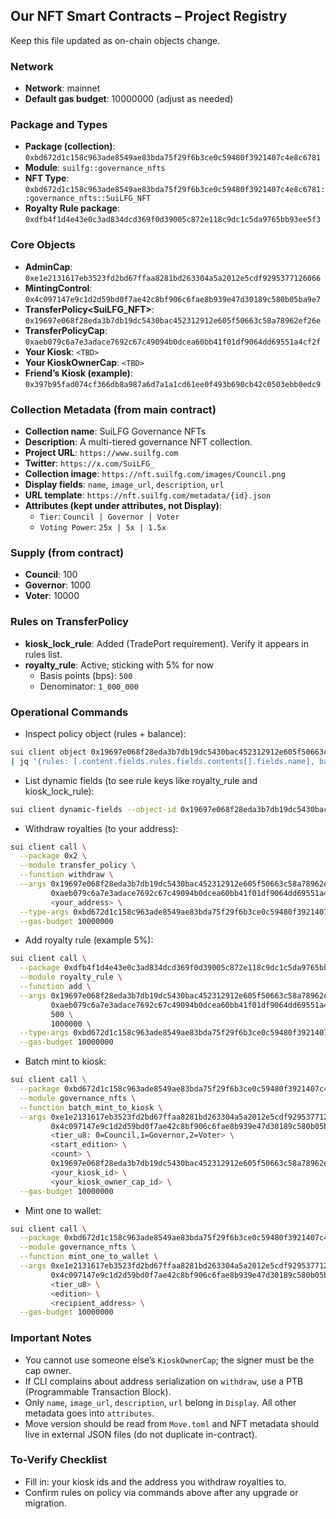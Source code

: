 ## Our NFT Smart Contracts – Project Registry

Keep this file updated as on-chain objects change.

### Network
- **Network**: mainnet
- **Default gas budget**: 10000000 (adjust as needed)

### Package and Types
- **Package (collection)**: `0xbd672d1c158c963ade8549ae83bda75f29f6b3ce0c59480f3921407c4e8c6781`
- **Module**: `suilfg::governance_nfts`
- **NFT Type**: `0xbd672d1c158c963ade8549ae83bda75f29f6b3ce0c59480f3921407c4e8c6781::governance_nfts::SuiLFG_NFT`
- **Royalty Rule package**: `0xdfb4f1d4e43e0c3ad834dcd369f0d39005c872e118c9dc1c5da9765bb93ee5f3`

### Core Objects
- **AdminCap**: `0xe1e2131617eb3523fd2bd67ffaa8281bd263304a5a2012e5cdf9295377126066`
- **MintingControl**: `0x4c097147e9c1d2d59bd0f7ae42c8bf906c6fae8b939e47d30189c580b05ba9e7`
- **TransferPolicy<SuiLFG_NFT>**: `0x19697e068f28eda3b7db19dc5430bac452312912e605f50663c58a78962ef26e`
- **TransferPolicyCap**: `0xaeb079c6a7e3adace7692c67c49094b0dcea60bb41f01df9064dd69551a4cf2f`
- **Your Kiosk**: `<TBD>`
- **Your KioskOwnerCap**: `<TBD>`
- **Friend’s Kiosk (example)**: `0x397b95fad074cf366db8a987a6d7a1a1cd61ee0f493b690cb42c0503ebb0edc9`

### Collection Metadata (from main contract)
- **Collection name**: SuiLFG Governance NFTs
- **Description**: A multi-tiered governance NFT collection.
- **Project URL**: `https://www.suilfg.com`
- **Twitter**: `https://x.com/SuiLFG_`
- **Collection image**: `https://nft.suilfg.com/images/Council.png`
- **Display fields**: `name`, `image_url`, `description`, `url`
- **URL template**: `https://nft.suilfg.com/metadata/{id}.json`
- **Attributes (kept under attributes, not Display)**:
  - `Tier`: `Council | Governor | Voter`
  - `Voting Power`: `25x | 5x | 1.5x`

### Supply (from contract)
- **Council**: 100
- **Governor**: 1000
- **Voter**: 10000

### Rules on TransferPolicy
- **kiosk_lock_rule**: Added (TradePort requirement). Verify it appears in rules list.
- **royalty_rule**: Active; sticking with 5% for now
  - Basis points (bps): `500`
  - Denominator: `1_000_000`

### Operational Commands
- Inspect policy object (rules + balance):
```bash
sui client object 0x19697e068f28eda3b7db19dc5430bac452312912e605f50663c58a78962ef26e --json \
| jq '{rules: [.content.fields.rules.fields.contents[].fields.name], balance: .content.fields.balance}'
```

- List dynamic fields (to see rule keys like royalty_rule and kiosk_lock_rule):
```bash
sui client dynamic-fields --object-id 0x19697e068f28eda3b7db19dc5430bac452312912e605f50663c58a78962ef26e --json
```

- Withdraw royalties (to your address):
```bash
sui client call \
  --package 0x2 \
  --module transfer_policy \
  --function withdraw \
  --args 0x19697e068f28eda3b7db19dc5430bac452312912e605f50663c58a78962ef26e \
         0xaeb079c6a7e3adace7692c67c49094b0dcea60bb41f01df9064dd69551a4cf2f \
         <your_address> \
  --type-args 0xbd672d1c158c963ade8549ae83bda75f29f6b3ce0c59480f3921407c4e8c6781::governance_nfts::SuiLFG_NFT \
  --gas-budget 10000000
```

- Add royalty rule (example 5%):
```bash
sui client call \
  --package 0xdfb4f1d4e43e0c3ad834dcd369f0d39005c872e118c9dc1c5da9765bb93ee5f3 \
  --module royalty_rule \
  --function add \
  --args 0x19697e068f28eda3b7db19dc5430bac452312912e605f50663c58a78962ef26e \
         0xaeb079c6a7e3adace7692c67c49094b0dcea60bb41f01df9064dd69551a4cf2f \
         500 \
         1000000 \
  --type-args 0xbd672d1c158c963ade8549ae83bda75f29f6b3ce0c59480f3921407c4e8c6781::governance_nfts::SuiLFG_NFT \
  --gas-budget 10000000
```

- Batch mint to kiosk:
```bash
sui client call \
  --package 0xbd672d1c158c963ade8549ae83bda75f29f6b3ce0c59480f3921407c4e8c6781 \
  --module governance_nfts \
  --function batch_mint_to_kiosk \
  --args 0xe1e2131617eb3523fd2bd67ffaa8281bd263304a5a2012e5cdf9295377126066 \
         0x4c097147e9c1d2d59bd0f7ae42c8bf906c6fae8b939e47d30189c580b05ba9e7 \
         <tier_u8: 0=Council,1=Governor,2=Voter> \
         <start_edition> \
         <count> \
         0x19697e068f28eda3b7db19dc5430bac452312912e605f50663c58a78962ef26e \
         <your_kiosk_id> \
         <your_kiosk_owner_cap_id> \
  --gas-budget 10000000
```

- Mint one to wallet:
```bash
sui client call \
  --package 0xbd672d1c158c963ade8549ae83bda75f29f6b3ce0c59480f3921407c4e8c6781 \
  --module governance_nfts \
  --function mint_one_to_wallet \
  --args 0xe1e2131617eb3523fd2bd67ffaa8281bd263304a5a2012e5cdf9295377126066 \
         0x4c097147e9c1d2d59bd0f7ae42c8bf906c6fae8b939e47d30189c580b05ba9e7 \
         <tier_u8> \
         <edition> \
         <recipient_address> \
  --gas-budget 10000000
```

### Important Notes
- You cannot use someone else’s `KioskOwnerCap`; the signer must be the cap owner.
- If CLI complains about address serialization on `withdraw`, use a PTB (Programmable Transaction Block).
- Only `name`, `image_url`, `description`, `url` belong in `Display`. All other metadata goes into `attributes`.
- Move version should be read from `Move.toml` and NFT metadata should live in external JSON files (do not duplicate in-contract).

### To-Verify Checklist
- Fill in: your kiosk ids and the address you withdraw royalties to.
- Confirm rules on policy via commands above after any upgrade or migration.
